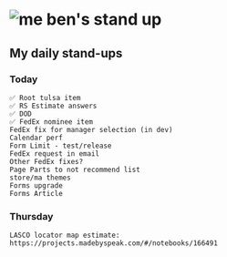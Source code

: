# ![me](https://avatars2.githubusercontent.com/u/5232044?s=50&v=4) ben's stand up

## My daily stand-ups

### Today
    
    ✅ Root tulsa item
    ✅ RS Estimate answers
    ✅ DOD
    ✅ FedEx nominee item
    FedEx fix for manager selection (in dev)
    Calendar perf
    Form Limit - test/release
    FedEx request in email
    Other FedEx fixes?
    Page Parts to not recommend list 
    store/ma themes
    Forms upgrade
    Forms Article
    
 ### Thursday
 
    LASCO locator map estimate: https://projects.madebyspeak.com/#/notebooks/166491
